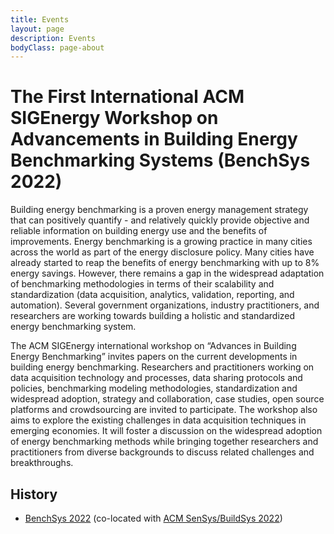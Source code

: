```yaml
---
title: Events
layout: page
description: Events
bodyClass: page-about
---
```


# The First International ACM SIGEnergy Workshop on Advancements in Building Energy Benchmarking Systems (BenchSys 2022)
Building energy benchmarking is a proven energy management strategy that can positively quantify - and relatively quickly provide objective and reliable information on building energy use and the benefits of improvements. Energy benchmarking is a growing practice in many cities across the world as part of the energy disclosure policy. Many cities have already started to reap the benefits of energy benchmarking with up to 8% energy savings. However, there remains a gap in the widespread adaptation of benchmarking methodologies in terms of their scalability and standardization (data acquisition, analytics, validation, reporting, and automation). Several government organizations, industry practitioners, and researchers are working towards building a holistic and standardized energy benchmarking system.

The ACM SIGEnergy international workshop on “Advances in Building Energy Benchmarking” invites papers on the current developments in building energy benchmarking. Researchers and practitioners working on data acquisition technology and processes, data sharing protocols and policies, benchmarking modeling methodologies, standardization and widespread adoption, strategy and collaboration, case studies, open source platforms and crowdsourcing are invited to participate. The workshop also aims to explore the existing challenges in data acquisition techniques in emerging economies. It will foster a discussion on the widespread adoption of energy benchmarking methods while bringing together researchers and practitioners from diverse backgrounds to discuss related challenges and breakthroughs.

## History
  - [BenchSys 2022](https://benchsys.github.io/2022/) (co-located with [ACM SenSys/BuildSys 2022](https://buildsys.acm.org/2022/))
